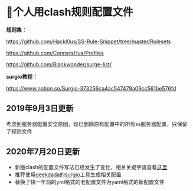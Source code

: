 # 🚀个人用clash规则配置文件

**规则集：**

https://github.com/Hackl0us/SS-Rule-Snippet/tree/master/Rulesets

https://github.com/ConnersHua/Profiles

https://github.com/Blankwonder/surge-list/

**surgio教程：**

https://www.notion.so/Surgio-373256ca4ac547479a09cc561be576fd

## 2019年9月3日更新

考虑到服务器配置安全原因，现已删除原有配置中的所有ss服务器配置，只保留了规则文件

## 2020年7月20日更新

- 新版clash的配置文件写法已经发生了变化，相关关键字请查看[这里](https://github.com/Dreamacro/clash/wiki/breaking-changes-in-1.0.0)
- 推荐使用[geekdada](https://github.com/geekdada)的[surgio](https://github.com/geekdada/surgio)工具生成相关配置
- 替换了快一年前的yml格式的老配置文件为yaml格式的新配置文件

